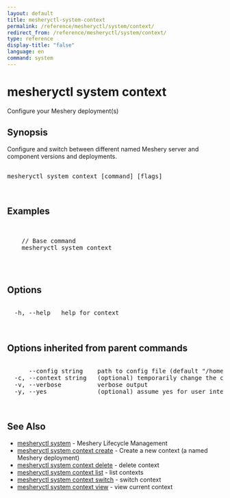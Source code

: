 ```yaml
---
layout: default
title: mesheryctl-system-context
permalink: /reference/mesheryctl/system/context/
redirect_from: /reference/mesheryctl/system/context/
type: reference
display-title: "false"
language: en
command: system
---
```


# mesheryctl system context

Configure your Meshery deployment(s)

## Synopsis

Configure and switch between different named Meshery server and component versions and deployments.

<pre class='codeblock-pre'>
<div class='codeblock'>
mesheryctl system context [command] [flags]

</div>
</pre> 

## Examples

<pre class='codeblock-pre'>
<div class='codeblock'>

	// Base command
	mesheryctl system context
	

</div>
</pre> 

## Options

<pre class='codeblock-pre'>
<div class='codeblock'>
  -h, --help   help for context

</div>
</pre>

## Options inherited from parent commands

<pre class='codeblock-pre'>
<div class='codeblock'>
      --config string    path to config file (default "/home/admin-pc/.meshery/config.yaml")
  -c, --context string   (optional) temporarily change the current context.
  -v, --verbose          verbose output
  -y, --yes              (optional) assume yes for user interactive prompts.

</div>
</pre>

## See Also

* [mesheryctl system](system/)	 - Meshery Lifecycle Management
* [mesheryctl system context create](context/create/)	 - Create a new context (a named Meshery deployment)
* [mesheryctl system context delete](context/delete/)	 - delete context
* [mesheryctl system context list](context/list/)	 - list contexts
* [mesheryctl system context switch](context/switch/)	 - switch context
* [mesheryctl system context view](context/view/)	 - view current context

